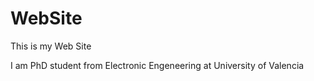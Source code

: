 # WebSite

This is my Web Site 

I am PhD student from Electronic Engeneering at University of Valencia
